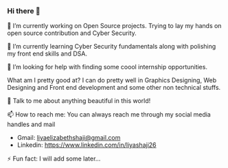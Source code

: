 ### Hi there 👋


 🔭 I’m currently working on Open Source projects. Trying to lay my hands on open source contribution and Cyber Security.

 🌱 I’m currently learning Cyber Security fundamentals along with polishing my front end skills and DSA.

 🤔 I’m looking for help with finding some coool internship opportunities.

  What am I pretty good at?
  I can do pretty well in Graphics Designing, Web Designing and Front end development and some other non technical stuffs.
  
  💬 Talk to me about anything beautiful in this world!
  
  📫 How to reach me: 
  You can always reach me through my social media handles and mail
- Gmail: liyaelizabethshaji@gmail.com
- Linkedin: https://www.linkedin.com/in/liyashaji26


 ⚡ Fun fact: I will add some later...

